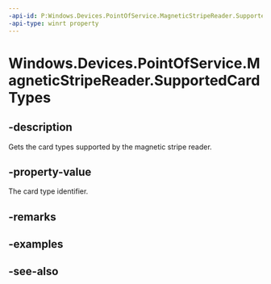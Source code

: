 ```yaml
---
-api-id: P:Windows.Devices.PointOfService.MagneticStripeReader.SupportedCardTypes
-api-type: winrt property
---
```


<!-- Property syntax
public uint[] SupportedCardTypes { get; }
-->

# Windows.Devices.PointOfService.MagneticStripeReader.SupportedCardTypes

## -description
Gets the card types supported by the magnetic stripe reader.

## -property-value
The card type identifier.

## -remarks

## -examples

## -see-also
